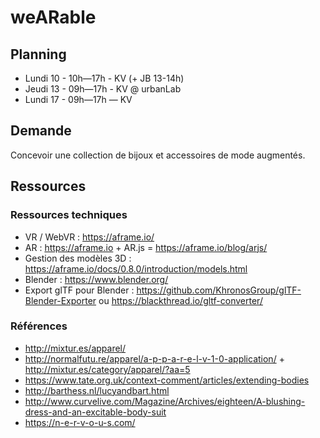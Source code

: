 # weARable

## Planning
- Lundi 10 - 10h—17h - KV (+ JB 13-14h)
- Jeudi 13 - 09h—17h - KV @ urbanLab
- Lundi 17 - 09h—17h — KV

## Demande
Concevoir une collection de bijoux et accessoires de mode augmentés.

## Ressources
### Ressources techniques
- VR / WebVR : https://aframe.io/
- AR : https://aframe.io  + AR.js = https://aframe.io/blog/arjs/
- Gestion des modèles 3D : https://aframe.io/docs/0.8.0/introduction/models.html
- Blender : https://www.blender.org/
- Export glTF pour Blender : https://github.com/KhronosGroup/glTF-Blender-Exporter ou https://blackthread.io/gltf-converter/

### Références
- http://mixtur.es/apparel/
- http://normalfutu.re/apparel/a-p-p-a-r-e-l-v-1-0-application/ + http://mixtur.es/category/apparel/?aa=5
- https://www.tate.org.uk/context-comment/articles/extending-bodies
- http://barthess.nl/lucyandbart.html
- http://www.curvelive.com/Magazine/Archives/eighteen/A-blushing-dress-and-an-excitable-body-suit
- https://n-e-r-v-o-u-s.com/
